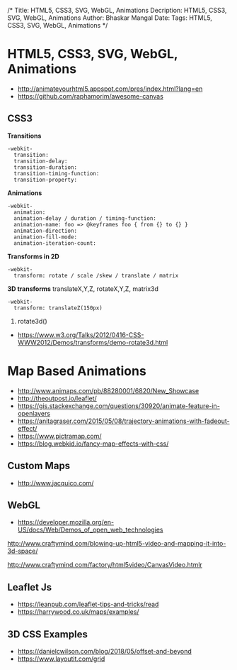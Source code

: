 /*
Title: HTML5, CSS3, SVG, WebGL, Animations
Decription: HTML5, CSS3, SVG, WebGL, Animations
Author: Bhaskar Mangal
Date: 
Tags: HTML5, CSS3, SVG, WebGL, Animations
*/

# HTML5, CSS3, SVG, WebGL, Animations

* http://animateyourhtml5.appspot.com/pres/index.html?lang=en
* https://github.com/raphamorim/awesome-canvas

## CSS3
**Transitions**
```
-webkit-
  transition:
  transition-delay:
  transition-duration:
  transition-timing-function:
  transition-property:
```

**Animations**
```
-webkit-
  animation:
  animation-delay / duration / timing-function:
  animation-name: foo => @keyframes foo { from {} to {} }
  animation-direction:
  animation-fill-mode:
  animation-iteration-count:
```

**Transforms in 2D**
```
-webkit-
  transform: rotate / scale /skew / translate / matrix
```

**3D transforms**
translateX,Y,Z, rotateX,Y,Z, matrix3d
```
-webkit-
  transform: translateZ(150px)
```
  
1. rotate3d()
* https://www.w3.org/Talks/2012/0416-CSS-WWW2012/Demos/transforms/demo-rotate3d.html


# Map Based Animations
* http://www.animaps.com/pb/88280001/6820/New_Showcase
* http://theoutpost.io/leaflet/
* https://gis.stackexchange.com/questions/30920/animate-feature-in-openlayers
* https://anitagraser.com/2015/05/08/trajectory-animations-with-fadeout-effect/
* https://www.pictramap.com/
* https://blog.webkid.io/fancy-map-effects-with-css/

## Custom Maps
* http://www.jacquico.com/


## WebGL
* https://developer.mozilla.org/en-US/docs/Web/Demos_of_open_web_technologies

http://www.craftymind.com/blowing-up-html5-video-and-mapping-it-into-3d-space/

http://www.craftymind.com/factory/html5video/CanvasVideo.htmlr


## Leaflet Js
* https://leanpub.com/leaflet-tips-and-tricks/read
* https://harrywood.co.uk/maps/examples/

## 3D CSS Examples
- https://danielcwilson.com/blog/2018/05/offset-and-beyond
- https://www.layoutit.com/grid